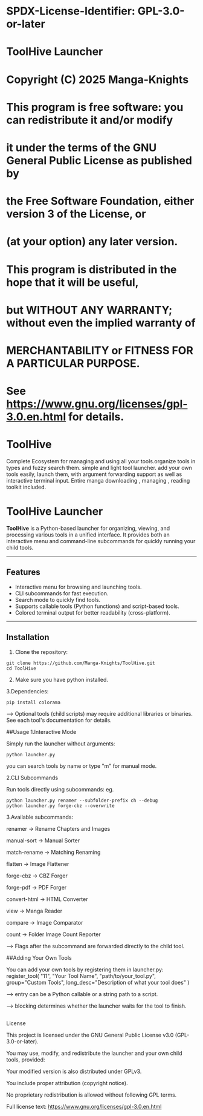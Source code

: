 # SPDX-License-Identifier: GPL-3.0-or-later
# ToolHive Launcher
# Copyright (C) 2025 Manga-Knights
#
# This program is free software: you can redistribute it and/or modify
# it under the terms of the GNU General Public License as published by
# the Free Software Foundation, either version 3 of the License, or
# (at your option) any later version.
#
# This program is distributed in the hope that it will be useful,
# but WITHOUT ANY WARRANTY; without even the implied warranty of
# MERCHANTABILITY or FITNESS FOR A PARTICULAR PURPOSE.
# See https://www.gnu.org/licenses/gpl-3.0.en.html for details.




# ToolHive
Complete Ecosystem for managing and using all your tools.organize tools in types and fuzzy search them. simple and light tool launcher. add your own tools easily, launch them, with argument forwarding support as well as interactive terminal input. Entire manga downloading , managing , reading toolkit included.


# ToolHive Launcher

**ToolHive** is a Python-based launcher for organizing, viewing, and processing various tools in a unified interface. It provides both an interactive menu and command-line subcommands for quickly running your child tools.

---

## Features

- Interactive menu for browsing and launching tools.
- CLI subcommands for fast execution.
- Search mode to quickly find tools.
- Supports callable tools (Python functions) and script-based tools.
- Colored terminal output for better readability (cross-platform).

---

## Installation

1. Clone the repository:

```
git clone https://github.com/Manga-Knights/ToolHive.git
cd ToolHive
```

2. Make sure you have python installed.

3.Dependencies:
```
pip install colorama
```

--> Optional tools (child scripts) may require additional libraries or binaries. See each tool's documentation for details.


##Usage
1.Interactive Mode

Simply run the launcher without arguments:
```
python launcher.py
```
you can search tools by name or type "m" for manual mode.

2.CLI Subcommands

Run tools directly using subcommands:
eg.
```
python launcher.py renamer --subfolder-prefix ch --debug
python launcher.py forge-cbz --overwrite
```

3.Available subcommands:

renamer → Rename Chapters and Images

manual-sort → Manual Sorter

match-rename → Matching Renaming

flatten → Image Flattener

forge-cbz → CBZ Forger

forge-pdf → PDF Forger

convert-html → HTML Converter

view → Manga Reader

compare → Image Comparator

count → Folder Image Count Reporter

--> Flags after the subcommand are forwarded directly to the child tool.


##Adding Your Own Tools

You can add your own tools by registering them in launcher.py:
register_tool(
    "11", "Your Tool Name", "path/to/your_tool.py",
    group="Custom Tools",
    long_desc="Description of what your tool does"
)

--> entry can be a Python callable or a string path to a script.

--> blocking determines whether the launcher waits for the tool to finish.

##
License

This project is licensed under the GNU General Public License v3.0 (GPL-3.0-or-later).

You may use, modify, and redistribute the launcher and your own child tools, provided:

Your modified version is also distributed under GPLv3.

You include proper attribution (copyright notice).

No proprietary redistribution is allowed without following GPL terms.

Full license text: https://www.gnu.org/licenses/gpl-3.0.en.html



